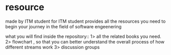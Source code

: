 # resource
made by ITM student for ITM student
provides all the resources you need to begin your journey in the field of software engeenering

what you will find inside the repository::
1> all the related books you need.
2> flowchart , so that you can better understand the overall process of how different streams work
3> discussion groups
